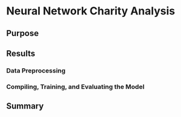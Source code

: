 # Neural Network Charity Analysis

## Purpose

## Results

### Data Preprocessing

### Compiling, Training, and Evaluating the Model

## Summary
